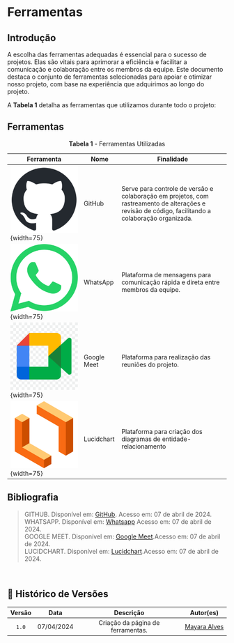 # Ferramentas

## Introdução

A escolha das ferramentas adequadas é essencial para o sucesso de projetos. Elas são vitais para aprimorar a eficiência e facilitar a comunicação e colaboração entre os membros da equipe. Este documento destaca o conjunto de ferramentas selecionadas para apoiar e otimizar nosso projeto, com base na experiência que adquirimos ao longo do projeto. 

A **Tabela 1** detalha as ferramentas que utilizamos durante todo o projeto:

## Ferramentas 

<center>
  
**Tabela 1** - Ferramentas Utilizadas


| Ferramenta | Nome | Finalidade |
|------------|------|------------|
| ![](../assets/planejamento/github.png){width=75} | GitHub | Serve para controle de versão e colaboração em projetos, com rastreamento de alterações e revisão de código, facilitando a colaboração organizada. |
| ![](../assets/planejamento/whatsapp.png){width=75} | WhatsApp | Plataforma de mensagens para comunicação rápida e direta entre membros da equipe. |
| ![](../assets/planejamento/GoogleMeet.png){width=75} | Google Meet | Plataforma para realização das reuniões do projeto. |
| ![](../assets/planejamento/lucidchart.png){width=75} | Lucidchart | Plataforma para criação dos diagramas de entidade-relacionamento |
  

</center>


## Bibliografia
>GITHUB. Disponível em: [GitHub](https://github.com). Acesso em: 07 de abril de 2024.</br>
>WHATSAPP. Disponível em: [Whatsapp](https://web.whatsapp.com/) Acesso em: 07 de abril de 2024.</br>
>GOOGLE MEET. Disponível em: [Google Meet](https://meet.google.com/).Acesso em: 07 de abril de 2024.</br>
>LUCIDCHART. Disponível em: [Lucidchart](https://www.lucidchart.com/).Acesso em: 07 de abril de 2024.</br>
</br>

## 📑 Histórico de Versões

| Versão  |    Data    |                        Descrição                        |                                             Autor(es)                                             |
| :-----: | :--------: | :-----------------------------------------------------: | :-----------------------------------------------------------------------------------------------: | 
|`1.0` | 07/04/2024 | Criação da página de ferramentas.                       | [Mayara Alves](https://github.com/Mayara-tech)|
